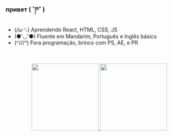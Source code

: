 ### привет ( ˚ཫ˚ )

- (*/ω＼*) Aprendendo React, HTML, CSS, JS
- (●'◡'●) Fluente em Mandarim, Português e Inglês básico
- (^///^) Fora programação, brinco com PS, AE, e PR
<br>
<br>
<div align="center">
  <a href="https://github.com/SessyoinKirin">
  <img height="180em" src="https://github-readme-stats.vercel.app/api?username=SessyoinKirin&show_icons=true&theme=tokyonight&include_all_commits=true&count_private=true"/>
  <img height="180em" src="https://github-readme-stats.vercel.app/api/top-langs/?username=SessyoinKirin&layout=compact&langs_count=7&theme=tokyonight"/>
</div>
